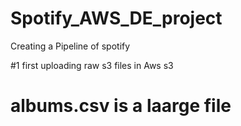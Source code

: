# Spotify_AWS_DE_project
Creating a Pipeline of spotify


#1  first uploading raw s3 files in Aws s3

# albums.csv is a laarge file
